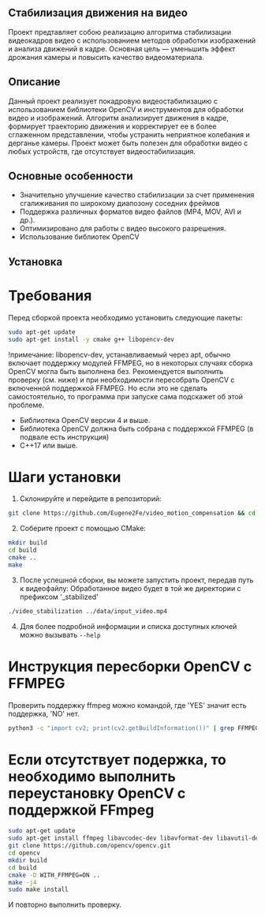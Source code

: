 ## Стабилизация движения на видео

Проект предтавляет собою реализацию алгоритма стабилизации видеокадров видео с использованием методов обработки изображений и анализа движений в кадре. Основная цель — уменьшить эффект дрожания камеры и повысить качество видеоматериала.

## Описание

Данный проект реализует покадровую видеостабилизацию с использованием библиотеки OpenCV и инструментов для обработки видео и изображений. Алгоритм анализирует движения в кадре, формирует траекторию движения и корректирует ее в более сглаженном представлении, чтобы устранить неприятное колебания и дерганье камеры. Проект может быть полезен для обработки видео с любых устройств, где отсутствует видеостабилизация.

## Основные особенности

* Значительно улучшение качество стабилизации за счет применения сгалиживания по широкому диапозону соседних фреймов
* Поддержка различных форматов видео файлов (MP4, MOV, AVI и др.).
* Оптимизировано для работы с видео высокого разрешения.
* Использование библиотек OpenCV

## Установка

# Требования

Перед сборкой проекта необходимо установить следующие пакеты:

```sh
sudo apt-get update
sudo apt-get install -y cmake g++ libopencv-dev
```
!примечание: libopencv-dev, устанавливаемый через apt, обычно включает поддержку модулей FFMPEG, но в некоторых случаях сборка OpenCV могла быть выполнена без. Рекомендуется выполнить проверку (см. ниже) и при необходимости пересобрать OpenCV с включенной поддержкой FFMPEG. Но если это не сделать самостоятельно, то программа при запуске сама подскажет об этой проблеме.

* Библиотека OpenCV версии 4 и выше.
* Библиотека OpenCV должна быть собрана с поддержкой FFMPEG (в подвале есть инструкция)
* C++17 или выше.

# Шаги установки
1. Склонируйте и перейдите в репозиторий:

```sh
git clone https://github.com/Eugene2Fe/video_motion_compensation && cd video_motion_compensation
```

2. Соберите проект с помощью CMake:
```sh
mkdir build
cd build
cmake ..
make
```
3. После успешной сборки, вы можете запустить проект, передав путь к видеофайлу:
Обработанное видео будет в той же директории с префиксом '_stabilized'
```sh
./video_stabilization ../data/input_video.mp4
```
4. Для более подробной информации и списка доступных ключей можно вызывать ```--help```


# Инструкция пересборки OpenCV с FFMPEG
Проверить поддержку ffmpeg можно командой, где 'YES' значит есть поддержка, 'NO' нет.
```sh
python3 -c "import cv2; print(cv2.getBuildInformation())" | grep FFMPEG
```
# Если отсутствует подержка, то необходимо выполнить переустановку OpenCV c поддержкой FFmpeg
```sh
sudo apt-get update
sudo apt-get install ffmpeg libavcodec-dev libavformat-dev libavutil-dev
git clone https://github.com/opencv/opencv.git
cd opencv
mkdir build
cd build
cmake -D WITH_FFMPEG=ON ..
make -j4
sudo make install
```
И повторно выполнить проверку.